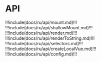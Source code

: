 # API

!!!include(docs/ru/api/mount.md)!!!
!!!include(docs/ru/api/shallowMount.md)!!!
!!!include(docs/ru/api/render.md)!!!
!!!include(docs/ru/api/renderToString.md)!!!
!!!include(docs/ru/api/selectors.md)!!!
!!!include(docs/ru/api/createLocalVue.md)!!!
!!!include(docs/ru/api/config.md)!!!
